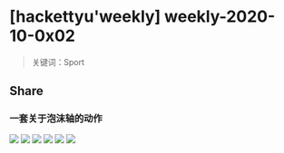 # [hackettyu'weekly] weekly-2020-10-0x02

> 关键词：Sport

## Share

### 一套关于泡沫轴的动作

![](https://hy-picgo.oss-cn-shenzhen.aliyuncs.com/desktop/sport/2020/10/26/1603642028-257eed49b115bee1513bdae345b3477b-sport-01.gif)
![](https://hy-picgo.oss-cn-shenzhen.aliyuncs.com/desktop/sport/2020/10/26/1603642154-b74dd3b8b26f7302962af7bd73c28b3a-sport-02.gif)
![](https://hy-picgo.oss-cn-shenzhen.aliyuncs.com/desktop/sport/2020/10/26/1603642154-7251a8baddd20821aad572eec41a102c-sport-03.gif)
![](https://hy-picgo.oss-cn-shenzhen.aliyuncs.com/desktop/sport/2020/10/26/1603642154-0e0848d968f91b439e5b0e901d24edba-sport-04.gif)
![](https://hy-picgo.oss-cn-shenzhen.aliyuncs.com/desktop/sport/2020/10/26/1603642154-8f0daaf8efbfdcdf042a22dbabd4674d-sport-05.gif)
![](https://hy-picgo.oss-cn-shenzhen.aliyuncs.com/desktop/sport/2020/10/26/1603642183-496810ca70f0e34e0db47847bba2e0f1-sport-06.gif)
